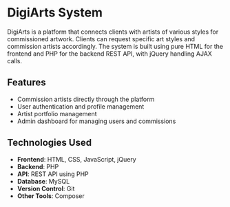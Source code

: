 # DigiArts System

DigiArts is a platform that connects clients with artists of various styles for commissioned artwork. Clients can request specific art styles and commission artists accordingly. The system is built using pure HTML for the frontend and PHP for the backend REST API, with jQuery handling AJAX calls.

## Features

- Commission artists directly through the platform
- User authentication and profile management
- Artist portfolio management
- Admin dashboard for managing users and commissions

## Technologies Used

- **Frontend**: HTML, CSS, JavaScript, jQuery
- **Backend**: PHP
- **API**: REST API using PHP
- **Database**: MySQL
- **Version Control**: Git
- **Other Tools**: Composer
